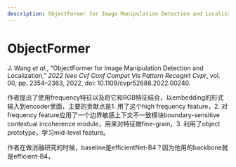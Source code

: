 ```yaml
---
description: ObjectFormer for Image Manipulation Detection and Localization
---
```


# ObjectFormer

J. Wang _et al._, “ObjectFormer for Image Manipulation Detection and Localization,” _2022 Ieee Cvf Conf Comput Vis Pattern Recognit Cvpr_, vol. 00, pp. 2354–2363, 2022, doi: 10.1109/cvpr52688.2022.00240.

作者提出了使用frequency特征以及将它和RGB特征结合，以embedding的形式输入到encoder里面，主要的贡献点是1. 用了这个high frequency feature，2. 对frequency feature应用了一个边界敏感上下文不一致模块boundary-sensitive contextual incoherence module，用来对特征做fine-grain，3. 利用了object prototype，学习mid-level feature。

作者在做消融研究的时候，baseline是efficientNet-B4？因为他用的backbone就是efficient-B4，

<figure><img src="https://s2.loli.net/2022/10/24/Im6GnLiCJWXz81e.png" alt=""><figcaption></figcaption></figure>
